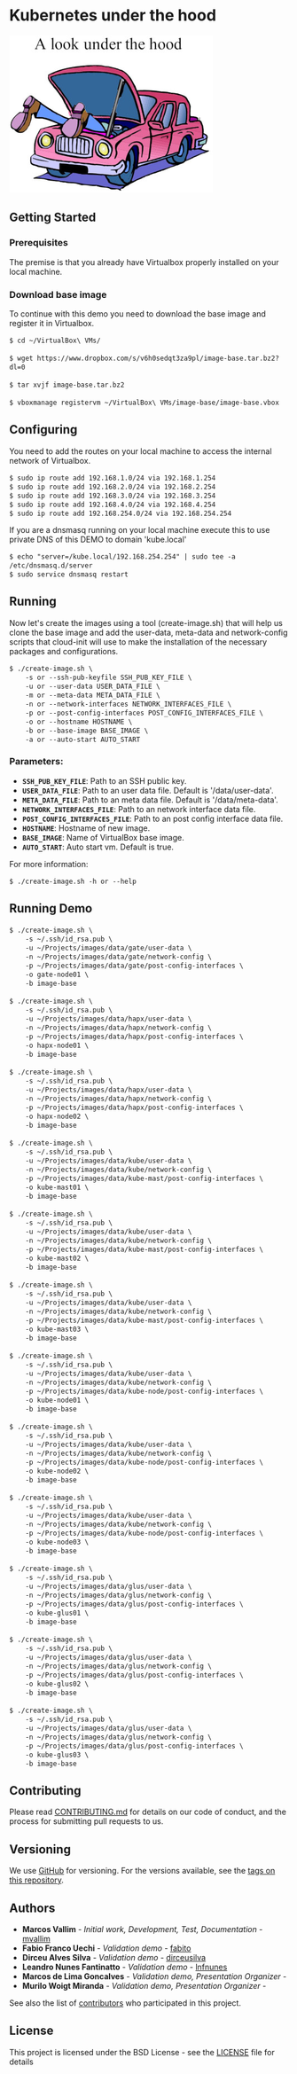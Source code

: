 # Kubernetes under the hood
![](under-the-hood.jpg)

## Getting Started

### Prerequisites
The premise is that you already have Virtualbox properly installed on your local machine.

### Download base image
To continue with this demo you need to download the base image and register it in Virtualbox.

```
$ cd ~/VirtualBox\ VMs/

$ wget https://www.dropbox.com/s/v6h0sedqt3za9pl/image-base.tar.bz2?dl=0

$ tar xvjf image-base.tar.bz2

$ vboxmanage registervm ~/VirtualBox\ VMs/image-base/image-base.vbox
```

## Configuring

You need to add the routes on your local machine to access the internal network of Virtualbox.

```
$ sudo ip route add 192.168.1.0/24 via 192.168.1.254
$ sudo ip route add 192.168.2.0/24 via 192.168.2.254
$ sudo ip route add 192.168.3.0/24 via 192.168.3.254
$ sudo ip route add 192.168.4.0/24 via 192.168.4.254
$ sudo ip route add 192.168.254.0/24 via 192.168.254.254
```

If you are a dnsmasq running on your local machine execute this to use private DNS of this DEMO to domain 'kube.local'

```
$ echo "server=/kube.local/192.168.254.254" | sudo tee -a /etc/dnsmasq.d/server
$ sudo service dnsmasq restart
```

## Running

Now let's create the images using a tool (create-image.sh) that will help us clone the base image and add the user-data, meta-data and network-config scripts that cloud-init will use to make the installation of the necessary packages and configurations.

```
$ ./create-image.sh \
    -s or --ssh-pub-keyfile SSH_PUB_KEY_FILE \
    -u or --user-data USER_DATA_FILE \
    -m or --meta-data META_DATA_FILE \
    -n or --network-interfaces NETWORK_INTERFACES_FILE \
    -p or --post-config-interfaces POST_CONFIG_INTERFACES_FILE \
    -o or --hostname HOSTNAME \
    -b or --base-image BASE_IMAGE \
    -a or --auto-start AUTO_START
```

### Parameters:
* __`SSH_PUB_KEY_FILE`__: Path to an SSH public key.
* __`USER_DATA_FILE`__: Path to an user data file. Default is '/data/user-data'.
* __`META_DATA_FILE`__: Path to an meta data file. Default is '/data/meta-data'.
* __`NETWORK_INTERFACES_FILE`__: Path to an network interface data file.
* __`POST_CONFIG_INTERFACES_FILE`__: Path to an post config interface data file.
* __`HOSTNAME`__: Hostname of new image.
* __`BASE_IMAGE`__: Name of VirtualBox base image.
* __`AUTO_START`__: Auto start vm. Default is true.

For more information:
```
$ ./create-image.sh -h or --help
```

## Running Demo

```
$ ./create-image.sh \
    -s ~/.ssh/id_rsa.pub \
    -u ~/Projects/images/data/gate/user-data \
    -n ~/Projects/images/data/gate/network-config \
    -p ~/Projects/images/data/gate/post-config-interfaces \
    -o gate-node01 \
    -b image-base

$ ./create-image.sh \
    -s ~/.ssh/id_rsa.pub \
    -u ~/Projects/images/data/hapx/user-data \
    -n ~/Projects/images/data/hapx/network-config \
    -p ~/Projects/images/data/hapx/post-config-interfaces \
    -o hapx-node01 \
    -b image-base

$ ./create-image.sh \
    -s ~/.ssh/id_rsa.pub \
    -u ~/Projects/images/data/hapx/user-data \
    -n ~/Projects/images/data/hapx/network-config \
    -p ~/Projects/images/data/hapx/post-config-interfaces \
    -o hapx-node02 \
    -b image-base

$ ./create-image.sh \
    -s ~/.ssh/id_rsa.pub \
    -u ~/Projects/images/data/kube/user-data \
    -n ~/Projects/images/data/kube/network-config \
    -p ~/Projects/images/data/kube-mast/post-config-interfaces \
    -o kube-mast01 \
    -b image-base

$ ./create-image.sh \
    -s ~/.ssh/id_rsa.pub \
    -u ~/Projects/images/data/kube/user-data \
    -n ~/Projects/images/data/kube/network-config \
    -p ~/Projects/images/data/kube-mast/post-config-interfaces \
    -o kube-mast02 \
    -b image-base

$ ./create-image.sh \
    -s ~/.ssh/id_rsa.pub \
    -u ~/Projects/images/data/kube/user-data \
    -n ~/Projects/images/data/kube/network-config \
    -p ~/Projects/images/data/kube-mast/post-config-interfaces \
    -o kube-mast03 \
    -b image-base

$ ./create-image.sh \
    -s ~/.ssh/id_rsa.pub \
    -u ~/Projects/images/data/kube/user-data \
    -n ~/Projects/images/data/kube/network-config \
    -p ~/Projects/images/data/kube-node/post-config-interfaces \
    -o kube-node01 \
    -b image-base

$ ./create-image.sh \
    -s ~/.ssh/id_rsa.pub \
    -u ~/Projects/images/data/kube/user-data \
    -n ~/Projects/images/data/kube/network-config \
    -p ~/Projects/images/data/kube-node/post-config-interfaces \
    -o kube-node02 \
    -b image-base

$ ./create-image.sh \
    -s ~/.ssh/id_rsa.pub \
    -u ~/Projects/images/data/kube/user-data \
    -n ~/Projects/images/data/kube/network-config \
    -p ~/Projects/images/data/kube-node/post-config-interfaces \
    -o kube-node03 \
    -b image-base

$ ./create-image.sh \
    -s ~/.ssh/id_rsa.pub \
    -u ~/Projects/images/data/glus/user-data \
    -n ~/Projects/images/data/glus/network-config \
    -p ~/Projects/images/data/glus/post-config-interfaces \
    -o kube-glus01 \
    -b image-base

$ ./create-image.sh \
    -s ~/.ssh/id_rsa.pub \
    -u ~/Projects/images/data/glus/user-data \
    -n ~/Projects/images/data/glus/network-config \
    -p ~/Projects/images/data/glus/post-config-interfaces \
    -o kube-glus02 \
    -b image-base

$ ./create-image.sh \
    -s ~/.ssh/id_rsa.pub \
    -u ~/Projects/images/data/glus/user-data \
    -n ~/Projects/images/data/glus/network-config \
    -p ~/Projects/images/data/glus/post-config-interfaces \
    -o kube-glus03 \
    -b image-base
```
## Contributing

Please read [CONTRIBUTING.md](CONTRIBUTING.md) for details on our code of conduct, and the process for submitting pull requests to us.

## Versioning

We use [GitHub](https://github.com/mvallim/kubernetes-under-the-hood) for versioning. For the versions available, see the [tags on this repository](https://github.com/mvallim/kubernetes-under-the-hood/tags). 

## Authors

* **Marcos Vallim** - *Initial work, Development, Test, Documentation* - [mvallim](https://github.com/mvallim)
* **Fabio Franco Uechi** - *Validation demo* - [fabito](https://github.com/fabito)
* **Dirceu Alves Silva** - *Validation demo* - [dirceusilva](https://github.com/dirceuSilva)
* **Leandro Nunes Fantinatto** - *Validation demo* - [lnfnunes](https://github.com/lnfnunes)
* **Marcos de Lima Goncalves** - *Validation demo, Presentation Organizer* - []()
* **Murilo Woigt Miranda** - *Validation demo, Presentation Organizer* - []()

See also the list of [contributors](CONTRIBUTORS.txt) who participated in this project.

## License

This project is licensed under the BSD License - see the [LICENSE](LICENSE) file for details
